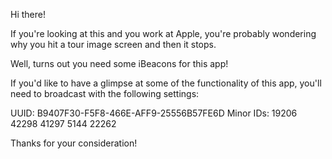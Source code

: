 Hi there!

If you're looking at this and you work at Apple, you're probably wondering why you hit a tour image screen and then it stops.

Well, turns out you need some iBeacons for this app!

If you'd like to have a glimpse at some of the functionality of this app, you'll need to broadcast with the following settings:

UUID: B9407F30-F5F8-466E-AFF9-25556B57FE6D
Minor IDs:
19206
42298
41297
5144
22262


Thanks for your consideration!